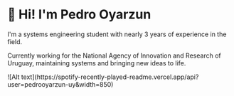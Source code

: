 <h1 align="left">👋 Hi! I'm Pedro Oyarzun</h1>
<p align="left">I'm a systems engineering student with nearly 3 years of experience in the field.</p>
<p algin="left">Currently working for the National Agency of Innovation and Research of Uruguay, maintaining systems and bringing new ideas to life.</p>
![Alt text](https://spotify-recently-played-readme.vercel.app/api?user=pedrooyarzun-uy&width=850)
